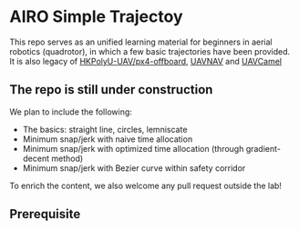 # AIRO Simple Trajectoy 
This repo serves as an unified learning material for beginners in aerial robotics (quadrotor), in which a few basic trajectories have been provided. 
It is also legacy of [HKPolyU-UAV/px4-offboard](https://github.com/HKPolyU-UAV/px4-offboard), [UAVNAV](https://github.com/HKPolyU-UAV/uavnav) and [UAVCamel](https://github.com/HKPolyU-UAV/uavcamel)

## The repo is still under construction
We plan to include the following:
- The basics: straight line, circles, lemniscate
- Minimum snap/jerk with naive time allocation
- Minimum snap/jerk with optimized time allocation (through gradient-decent method)
- Minimum snap/jerk with Bezier curve within safety corridor
<!-- </br> -->
To enrich the content, we also welcome any pull request outside the lab!

## Prerequisite

